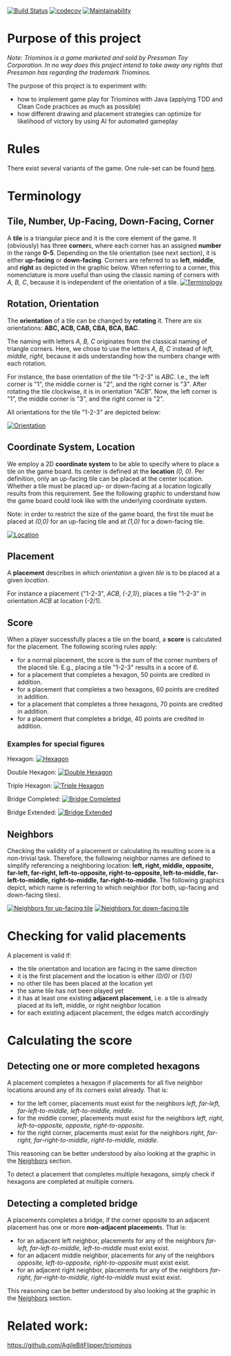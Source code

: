 [![Build Status](https://travis-ci.com/luddwichr/triominos.svg?branch=master)](https://travis-ci.org/luddwichr/triominos)
[![codecov](https://codecov.io/gh/luddwichr/triominos/branch/master/graph/badge.svg)](https://codecov.io/gh/luddwichr/triominos)
[![Maintainability](https://api.codeclimate.com/v1/badges/23a9728a83310e36f54f/maintainability)](https://codeclimate.com/github/luddwichr/triominos/maintainability)

# Purpose of this project
*Note: Triominos is a game marketed and sold by Pressman Toy Corporation.
In no way does this project intend to take away any rights that Pressman has regarding the trademark Triominos.*

The purpose of this project is to experiment with:
* how to implement game play for Triominos with Java (applying TDD and Clean Code practices as much as possible)
* how different drawing and placement strategies can optimize for likelihood of victory by using AI for automated gameplay

# Rules
There exist several variants of the game.
One rule-set can be found [here](https://www.pressmantoy.com/wp-content/uploads/2018/01/Tri-Ominos.pdf).

# Terminology

## Tile, Number, Up-Facing, Down-Facing, Corner
A **tile** is a triangular piece and it is the core element of the game. 
It (obviously) has three **corner**s, where each corner has an assigned **number** in the range **0-5**.
Depending on the tile orientation (see next section), it is either **up-facing** or **down-facing**.
Corners are referred to as **left**, **middle**, and **right** as depicted in the graphic below.
When referring to a corner, this nomenclature is more useful than using the classic naming of corners with *A, B, C*, because it is independent of the orientation of a tile. 
[![Terminology](doc/terminology.svg)](doc/terminology.svg)

## Rotation, Orientation
The **orientation** of a tile can be changed by **rotating** it.
There are six orientations: **ABC, ACB, CAB, CBA, BCA, BAC**.

The naming with letters *A, B, C* originates from the classical naming of triangle corners. 
Here, we chose to use the letters *A, B, C* instead of *left, middle, right*, because it aids understanding how the numbers change with each rotation.

For instance, the base orientation of the tile "1-2-3" is *ABC*. 
I.e., the left corner is "1", the middle corner is "2", and the right corner is "3".
After rotating the tile clockwise, it is in orientation "ACB". 
Now, the left corner is "1", the middle corner is "3", and the right corner is "2".

All orientations for the tile "1-2-3" are depicted below:

[![Orientation](doc/orientation.svg)](doc/orientation.svg)

## Coordinate System, Location
We employ a 2D **coordinate system** to be able to specify where to place a tile on the game board.
Its center is defined at the **location** *(0, 0)*. 
Per definition, only an up-facing tile can be placed at the center location.
Whether a tile must be placed up- or down-facing at a location logically results from this requirement.
See the following graphic to understand how the game board could look like with the underlying coordinate system.

Note: in order to restrict the size of the game board, the first tile must be placed at *(0,0)* for an up-facing tile and at *(1,0)* for a down-facing tile.

[![Location](doc/location.svg)](doc/location.svg)
  
## Placement
A **placement** describes in which *orientation* a given *tile* is to be placed at a given *location*.

For instance a placement {"1-2-3", *ACB*, *(-2,1)*}, places a tile "1-2-3" in orientation *ACB* at location (-2/1).

## Score
When a player successfully places a tile on the board, a **score** is calculated for the placement.
The following scoring rules apply:
- for a normal placement, the score is the sum of the corner numbers of the placed tile. 
  E.g., placing a tile "1-2-3" results in a score of *6*.
- for a placement that completes a hexagon, 50 points are credited in addition.
- for a placement that completes a two hexagons, 60 points are credited in addition.
- for a placement that completes a three hexagons, 70 points are credited in addition.
- for a placement that completes a bridge, 40 points are credited in addition.

### Examples for special figures
Hexagon:
[![Hexagon](doc/hexagon.svg)](doc/hexagon.svg)

Double Hexagon:
[![Double Hexagon](doc/double_hexagon.svg)](doc/double_hexagon.svg)

Triple Hexagon:
[![Triple Hexagon](doc/triple_hexagon.svg)](doc/triple_hexagon.svg)

Bridge Completed:
[![Bridge Completed](doc/bridge_completed.svg)](doc/bridge_completed.svg)

Bridge Extended:
[![Bridge Extended](doc/bridge_extended.svg)](doc/bridge_extended.svg)

## Neighbors
Checking the validity of a placement or calculating its resulting score is a non-trivial task.
Therefore, the following neighbor names are defined to simplify referencing a neighboring location:
**left, right, middle, opposite, far-left, far-right, left-to-opposite, right-to-opposite, left-to-middle, far-left-to-middle, right-to-middle, far-right-to-middle**.
The following graphics depict, which name is referring to which neighbor (for both, up-facing and down-facing tiles).

[![Neighbors for up-facing tile](doc/neighbors_up-facing.svg)](doc/neighbors_up-facing.svg)
[![Neighbors for down-facing tile](doc/neighbors_down-facing.svg)](doc/neighbors_down-facing.svg)

# Checking for valid placements

A placement is valid if:
- the tile orientation and location are facing in the same direction 
- it is the first placement and the location is either *(0/0)* or *(1/0)*
- no other tile has been placed at the location yet
- the same tile has not been played yet
- it has at least one existing **adjacent placement**, i.e. a tile is already placed at its left, middle, or right neighbor location
- for each existing adjacent placement, the edges match accordingly

# Calculating the score

## Detecting one or more completed hexagons
A placement completes a hexagon if placements for all five neighbor locations around any of its corners exist already.
That is:
- for the left corner, placements must exist for the neighbors *left, far-left, far-left-to-middle, left-to-middle, middle*. 
- for the middle corner, placements must exist for the neighbors *left, right, left-to-opposite, opposite, right-to-opposite*.
- for the right corner, placements must exist for the neighbors *right, far-right, far-right-to-middle, right-to-middle, middle*.

This reasoning can be better understood by also looking at the graphic in the [Neighbors](#neighbors) section.

To detect a placement that completes multiple hexagons, simply check if hexagons are completed at multiple corners.

## Detecting a completed bridge
A placements completes a bridge, if the corner opposite to an adjacent placement has one or more **non-adjacent placement**s. That is:
- for an adjacent left neighbor, placements for any of the neighbors *far-left, far-left-to-middle, left-to-middle* must exist exist.  
- for an adjacent middle neighbor, placements for any of the neighbors *opposite, left-to-opposite, right-to-opposite* must exist exist.  
- for an adjacent right neighbor, placements for any of the neighbors *far-right, far-right-to-middle, right-to-middle* must exist exist.  

This reasoning can be better understood by also looking at the graphic in the [Neighbors](#neighbors) section.

# Related work: 
https://github.com/AgileBitFlipper/triominos
